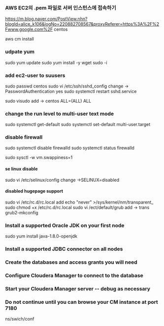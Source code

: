 ### AWS EC2의 .pem 파일로 서버 인스턴스에 접속하기
https://m.blog.naver.com/PostView.nhn?blogId=alice_k106&logNo=220882708567&proxyReferer=https%3A%2F%2Fwww.google.com%2F
centos


aws cm install
### udpate yum
sudo yum update
sudo yum install -y wget
sudo -i

### add ec2-user to suusers
sudo passwd centos
sudo vi /etc/ssh/sshd_config
change ->
PasswordAuthentication yes
sudo systemctl restart sshd.service

sudo visudo 
add -> centos ALL=(ALL) ALL

### change the run level to multi-user text mode
sudo systemctl get-default
sudo systemctl set-default multi-user.target


### disable firewall
sudo systemctl disable firewalld
sudo systemctl status firewalld



sudo sysctl -w vm.swappiness=1

#### se linux disable
sudo vi /etc/selinux/config
change ->SELINUX=disabled

#### disabled hugepage support
sudo vi /etc/rc.d/rc.local
add
echo "never" >/sys/kernel/nm/transparent_
sudo chmod +x /etc/rc.d/rc.local
sudo vi /ect/default/grub
 add -> trans
 grub2-mkconfig

### Install a supported Oracle JDK on your first node
sudo yum install java-1.8.0-openjdk

### Install a supported JDBC connector on all nodes
### Create the databases and access grants you will need
### Configure Cloudera Manager to connect to the database
### Start your Cloudera Manager server -- debug as necessary
### Do not continue until you can browse your CM instance at port 7180





ns/swich/conf
